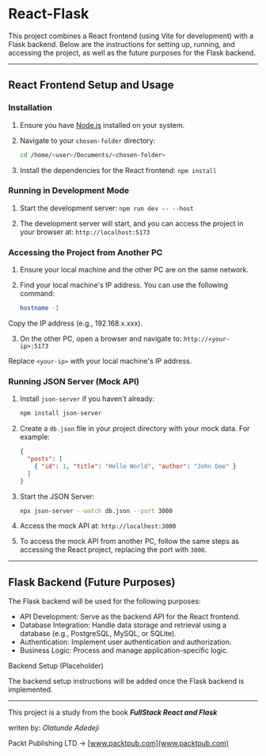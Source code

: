 # React-Flask

This project combines a React frontend (using Vite for development) with a Flask backend. Below are the instructions for setting up, running, and accessing the project, as well as the future purposes for the Flask backend.

---

## React Frontend Setup and Usage

### Installation
1. Ensure you have [Node.js](https://nodejs.org/) installed on your system.

2. Navigate to your `chosen-folder` directory:
   ```bash
   cd /home/<user>/Documents/<chosen-folder>
3. Install the dependencies for the React frontend:
   ```npm install```

### Running in Development Mode
1. Start the development server:
   ```npm run dev -- --host```

2. The development server will start, and you can access the project in your browser at:
   `http://localhost:5173`

### Accessing the Project from Another PC
1. Ensure your local machine and the other PC are on the same network.

2. Find your local machine's IP address. You can use the following command:
   ```bash
   hostname -I
Copy the IP address (e.g., 192.168.x.xxx).

3. On the other PC, open a browser and navigate to:
   `http://<your-ip>:5173`

Replace `<your-ip>` with your local machine's IP address.

### Running JSON Server (Mock API)
1. Install `json-server` if you haven't already:
   ```bash
   npm install json-server
2. Create a `db.json` file in your project directory with your mock data. For example:
   ```json
   {
     "posts": [
       { "id": 1, "title": "Hello World", "author": "John Doe" }
     ]
   }
   ```

3. Start the JSON Server:
   ```bash
   npx json-server --watch db.json --port 3000
4. Access the mock API at:
   `http://localhost:3000`

5. To access the mock API from another PC, follow the same steps as accessing the React project, replacing the port with `3000`.

---

## Flask Backend (Future Purposes)
The Flask backend will be used for the following purposes:

* API Development: Serve as the backend API for the React frontend.
* Database Integration: Handle data storage and retrieval using a database (e.g., PostgreSQL, MySQL, or SQLite).
* Authentication: Implement user authentication and authorization.
* Business Logic: Process and manage application-specific logic.

Backend Setup (Placeholder)

The backend setup instructions will be added once the Flask backend is implemented.

---

This project is a study from the book _**FullStack React and Flask**_

writen by: _Olatunde Adedeji_

Packt Publishing LTD -> [www.packtpub.com](www.packtpub.com)